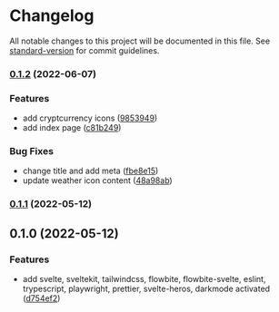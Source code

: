 # Changelog

All notable changes to this project will be documented in this file. See [standard-version](https://github.com/conventional-changelog/standard-version) for commit guidelines.

### [0.1.2](https://github.com/shinokada/svelte-icons-website/compare/v0.1.1...v0.1.2) (2022-06-07)


### Features

* add cryptcurrency icons ([9853949](https://github.com/shinokada/svelte-icons-website/commit/98539492246ea3946f6c02ca9ed241591c20f1c1))
* add index page ([c81b249](https://github.com/shinokada/svelte-icons-website/commit/c81b24957a9addcb460e6572639aea26a1d48288))


### Bug Fixes

* change title and add meta ([fbe8e15](https://github.com/shinokada/svelte-icons-website/commit/fbe8e1545b7ac6a0dccc4ff718e892d71e2e5601))
* update weather icon content ([48a98ab](https://github.com/shinokada/svelte-icons-website/commit/48a98abb9c342bd3d1aced408b5375f92ae44add))

### [0.1.1](https://github.com/shinokada/flowbite-svelte-starter/compare/v0.1.0...v0.1.1) (2022-05-12)

## 0.1.0 (2022-05-12)


### Features

* add svelte, sveltekit, tailwindcss, flowbite, flowbite-svelte, eslint, trypescript, playwright, prettier, svelte-heros, darkmode activated ([d754ef2](https://github.com/shinokada/flowbite-svelte-starter/commit/d754ef2c5151af366fe0a8530e6f9509daf79962))
